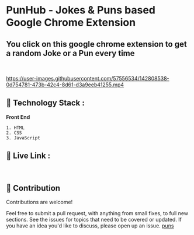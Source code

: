 # PunHub - Jokes & Puns based Google Chrome Extension

## You click on this google chrome extension to get a random Joke or a  Pun every time  
</br>
   
   
https://user-images.githubusercontent.com/57556534/142808538-0d754781-473b-42c4-8d61-d3a9eeb41255.mp4

                                                    
   
## 🔨 Technology Stack :
 **Front End**

    1. HTML
    2. CSS
    3. JavaScript

## 🚩   Live Link : 
</br>

## 🤝 Contribution
Contributions are welcome!

Feel free to submit a pull request, with anything from small fixes, to full new sections.
See the issues for topics that need to be covered or updated. If you have an idea you'd like to discuss, please open up an issue.
[puns](https://user-images.githubusercontent.com/57556534/142757611-a0ad04d1-5143-4920-beee-da3228ad3a26.png)
